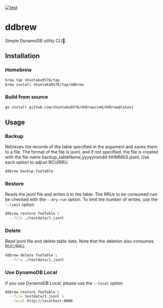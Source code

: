 [![test](https://github.com/shuntaka9576/ddbrew/actions/workflows/test.yml/badge.svg)](https://github.com/shuntaka9576/ddbrew/actions/workflows/test.yml)

# ddbrew

Simple DynamoDB utility CLI🍺.

## Installation

### Homebrew

```bash
brew tap shuntaka9576/tap
brew install shuntaka9576/tap/ddbrew
```

### Build from source

```bash
go install github.com/shuntaka9576/ddbrew/cmd/ddbrew@latest
```

## Usage

### Backup
Retrieves the records of the table specified in the argument and saves them to a file. The format of the file is jsonl, and if not specified, the file is created with the file name backup_tableName_yyyyymmdd-HHMMSS.jsonl. Use each option to adjust RCU/RRU.

```bash
ddbrew backup fooTable
```

### Restore
Reads the jsonl file and writes it to the table. The RRUs to be consumed can be checked with the `--dry-run` option. To limit the number of writes, use the `--limit` option

```bash
ddbrew restore fooTable \
  --file ./testdata/1.jsonl
```

### Delete
Read jsonl file and delete table data. Note that the deletion also consumes RUC/RRU.

```bash
ddbrew delete fooTable \
  --file ./testdata/1.jsonl
```

### Use DynamoDB Local

If you use DynamoDB Local, please use the `--local` option
```bash
ddbrew restore fooTable \
  --file testdata/1.jsonl \
  --local http://localhost:8000
```

